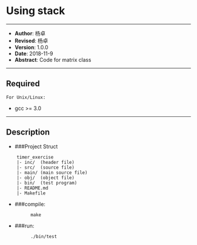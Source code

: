# Using stack
-----

- **Author**: 杨卓
- **Revised**: 杨卓
- **Version**: 1.0.0
- **Date**:   2018-11-9
- **Abstract**: Code for matrix class
- ----

## Required

    For Unix/Linux:

- gcc >= 3.0

----------

## Description

- ###Project Struct


```
    timer_exercise
    |- inc/  (header file)
    |- src/  (source file)
    |- main/ (main source file)
    |- obj/  (object file)
    |- bin/  (test program)
    |- README.md
    |- Makefile
```



- ###compile:

            make
            
- ###run:

            ./bin/test
            










